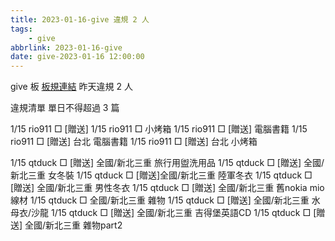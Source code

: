 ```yaml
---
title: 2023-01-16-give 違規 2 人
tags:
    - give
abbrlink: 2023-01-16-give
date: give-2023-01-16 12:00:00
---
```

give 板 [板規連結](https://www.ptt.cc/bbs/give/M.1612495900.A.C32.html)
昨天違規 2 人
<!-- more -->

違規清單
單日不得超過 3 篇

1/15 rio911 □ [贈送]
1/15 rio911 □ 小烤箱
1/15 rio911 □ [贈送] 電腦書籍
1/15 rio911 □ [贈送] 台北 電腦書籍
1/15 rio911 □ [贈送] 台北 小烤箱

1/15 qtduck □ [贈送] 全國/新北三重 旅行用盥洗用品
1/15 qtduck □ [贈送] 全國/新北三重 女冬裝
1/15 qtduck □ [贈送]全國/新北三重 陸軍冬衣
1/15 qtduck □ [贈送] 全國/新北三重 男性冬衣
1/15 qtduck □ [贈送] 全國/新北三重 舊nokia mio 線材
1/15 qtduck □ 全國/新北三重 雜物
1/15 qtduck □ [贈送] 全國/新北三重 水母衣/沙龍
1/15 qtduck □ [贈送] 全國/新北三重 吉得堡英語CD
1/15 qtduck □ [贈送] 全國/新北三重 雜物part2